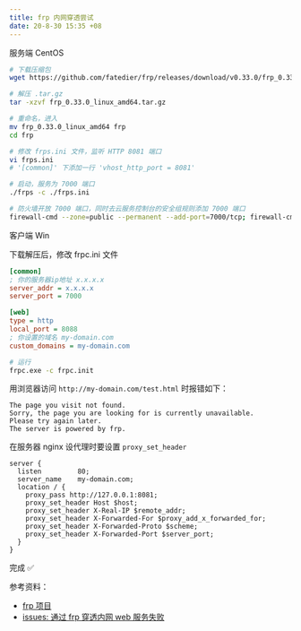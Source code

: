 ```yaml
---
title: frp 内网穿透尝试
date: 20-8-30 15:35 +08
---
```


服务端 CentOS

```sh
# 下载压缩包
wget https://github.com/fatedier/frp/releases/download/v0.33.0/frp_0.33.0_linux_amd64.tar.gz

# 解压 .tar.gz
tar -xzvf frp_0.33.0_linux_amd64.tar.gz

# 重命名，进入
mv frp_0.33.0_linux_amd64 frp
cd frp

# 修改 frps.ini 文件，监听 HTTP 8081 端口
vi frps.ini
# '[common]' 下添加一行 'vhost_http_port = 8081'

# 启动，服务为 7000 端口
./frps -c ./frps.ini

# 防火墙开放 7000 端口，同时去云服务控制台的安全组规则添加 7000 端口
firewall-cmd --zone=public --permanent --add-port=7000/tcp; firewall-cmd --reload
```

客户端 Win

下载解压后，修改 frpc.ini 文件

```ini
[common]
; 你的服务器ip地址 x.x.x.x
server_addr = x.x.x.x
server_port = 7000

[web]
type = http
local_port = 8088
; 你设置的域名 my-domain.com
custom_domains = my-domain.com
```

```sh
# 运行
frpc.exe -c frpc.init
```

用浏览器访问 `http://my-domain.com/test.html` 时报错如下：

```
The page you visit not found.
Sorry, the page you are looking for is currently unavailable.
Please try again later.
The server is powered by frp.
```

在服务器 nginx 设代理时要设置 `proxy_set_header`

```
server {
  listen         80;
  server_name    my-domain.com;
  location / {
    proxy_pass http://127.0.0.1:8081;
    proxy_set_header Host $host;
    proxy_set_header X-Real-IP $remote_addr;
    proxy_set_header X-Forwarded-For $proxy_add_x_forwarded_for;
    proxy_set_header X-Forwarded-Proto $scheme;
    proxy_set_header X-Forwarded-Port $server_port;
  }
}
```

完成 ✅

参考资料：

- [frp 项目](https://github.com/fatedier/frp)
- [issues: 通过 frp 穿透内网 web 服务失败](https://github.com/fatedier/frp/issues/782)
